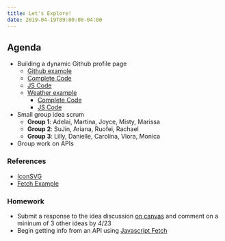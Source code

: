 ```yaml
---
title: Let's Explore!
date: 2019-04-19T09:00:00-04:00
---
```


## Agenda

- Building a dynamic Github profile page
  - [Github example](https://prmlg.ht/2Uu4Juh)
   - [Complete Code](https://prmlg.ht/2Gn8VHa)
   - [JS Code](https://github.com/dleatherman/dleatherman.github.io/blob/master/sp19-ci/api/js/scripts.js)
  - [Weather example](https://prmlg.ht/2ZkpNqy)
    - [Complete Code](https://prmlg.ht/2ZweSu6)
    - [JS Code](https://prmlg.ht/2DkSs5q)
- Small group idea scrum
  - **Group 1**: Adelai, Martina, Joyce, Misty, Marissa
  - **Group 2**: SuJin, Ariana, Ruofei, Rachael
  - **Group 3**: Lilly, Danielle, Carolina, Vlora, Monica
- Group work on APIs

### References

- [IconSVG](http://iconsvg.xyz)
- [Fetch Example](https://gist.github.com/dleatherman/65dcc3314d2b169eb222d79da42fc87b)

### Homework

- Submit a response to the idea discussion [on canvas](https://prmlg.ht/2VPE3W7) and comment on a mininum of 3 other ideas by 4/23
- Begin getting info from an API using [Javascript Fetch](https://prmlg.ht/2ULTHFC)
